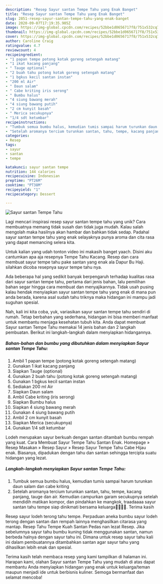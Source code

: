 ```yaml
---
description: "Resep Sayur santan Tempe Tahu yang Enak Banget"
title: "Resep Sayur santan Tempe Tahu yang Enak Banget"
slug: 2851-resep-sayur-santan-tempe-tahu-yang-enak-banget
date: 2020-09-07T17:19:35.905Z
image: https://img-global.cpcdn.com/recipes/52bbe1d0656717f8/751x532cq70/sayur-santan-tempe-tahu-foto-resep-utama.jpg
thumbnail: https://img-global.cpcdn.com/recipes/52bbe1d0656717f8/751x532cq70/sayur-santan-tempe-tahu-foto-resep-utama.jpg
cover: https://img-global.cpcdn.com/recipes/52bbe1d0656717f8/751x532cq70/sayur-santan-tempe-tahu-foto-resep-utama.jpg
author: Caroline Craig
ratingvalue: 4.7
reviewcount: 4
recipeingredient:
- "1 papan tempe potong kotak goreng setengah matang"
- "1 ikat kacang panjang"
- " Tauge optional"
- "2 buah tahu potong kotak goreng setengah matang"
- "1 bgkus kecil santan instan"
- "200 ml Air"
- " Daun salam"
- " Cabe kriting iris serong"
- " Bumbu halus"
- "4 siung bawang merah"
- "4 siung bawang putih"
- "2 cm kunyit basah"
- " Merica secukupnya"
- "1/4 sdt ketumbar"
recipeinstructions:
- "Tumbuk semua bumbu halus, kemudian tumis sampai harum turunkan daun salam dan cabe kriting"
- "Setelah aromanya tercium turunkan santan, tahu, tempe, kacang panjang, tauge dan air. Kemudian campurkan garam secukupnya setelah mendidih matikan kompor, dan pindahkan ke mangkok, traadaaaa sayur santan tahu tempe siap dinikmati bersama keluarga👨‍👩‍👧‍👦. Terima kasih"
categories:
- Resep
tags:
- sayur
- santan
- tempe

katakunci: sayur santan tempe 
nutrition: 144 calories
recipecuisine: Indonesian
preptime: "PT26M"
cooktime: "PT38M"
recipeyield: "1"
recipecategory: Dessert

---
```



![Sayur santan Tempe Tahu](https://img-global.cpcdn.com/recipes/52bbe1d0656717f8/751x532cq70/sayur-santan-tempe-tahu-foto-resep-utama.jpg)

Lagi mencari inspirasi resep sayur santan tempe tahu yang unik? Cara membuatnya memang tidak susah dan tidak juga mudah. Kalau salah mengolah maka hasilnya akan hambar dan bahkan tidak sedap. Padahal sayur santan tempe tahu yang enak selayaknya punya aroma dan cita rasa yang dapat memancing selera kita.

Untuk kalian yang udah tonton video ini makasih banget yaach. Disini aku cantumkan apa aja resepnya Tempe Tahu Kacang. Resep dan cara membuat sayur tempe tahu pake santan yang enak ala Dapur Bu Haji. silahkan dicoba resepnya sayur tempe tahu nya.

Ada beberapa hal yang sedikit banyak berpengaruh terhadap kualitas rasa dari sayur santan tempe tahu, pertama dari jenis bahan, lalu pemilihan bahan segar hingga cara membuat dan menyajikannya. Tidak usah pusing kalau hendak menyiapkan sayur santan tempe tahu yang enak di mana pun anda berada, karena asal sudah tahu triknya maka hidangan ini mampu jadi suguhan spesial.


Nah, kali ini kita coba, yuk, variasikan sayur santan tempe tahu sendiri di rumah. Tetap berbahan yang sederhana, hidangan ini bisa memberi manfaat untuk membantu menjaga kesehatan tubuh kita. Anda dapat membuat Sayur santan Tempe Tahu memakai 14 jenis bahan dan 2 langkah pembuatan. Berikut ini langkah-langkah dalam menyiapkan hidangannya.

<!--inarticleads1-->

##### Bahan-bahan dan bumbu yang dibutuhkan dalam menyiapkan Sayur santan Tempe Tahu:

1. Ambil 1 papan tempe (potong kotak goreng setengah matang)
1. Gunakan 1 ikat kacang panjang
1. Siapkan  Tauge (optional)
1. Gunakan 2 buah tahu (potong kotak goreng setengah matang)
1. Gunakan 1 bgkus kecil santan instan
1. Sediakan 200 ml Air
1. Siapkan  Daun salam
1. Ambil  Cabe kriting (iris serong)
1. Siapkan  Bumbu halus
1. Siapkan 4 siung bawang merah
1. Gunakan 4 siung bawang putih
1. Ambil 2 cm kunyit basah
1. Siapkan  Merica (secukupnya)
1. Gunakan 1/4 sdt ketumbar


Lodeh merupakan sayur berkuah dengan santan ditambah bumbu rempah yang kuat. Cara Membuat Sayur Tempe Tahu Santan Enak. Homepage » Resep Masakan » Resep Sayur » Resep Sayur Tempe Tahu Cabe Hijau enak. Biasanya, dipadukan dengan tahu dan santan sehingga tercipta suatu hidangan yang lezat. 

<!--inarticleads2-->

##### Langkah-langkah menyiapkan Sayur santan Tempe Tahu:

1. Tumbuk semua bumbu halus, kemudian tumis sampai harum turunkan daun salam dan cabe kriting
1. Setelah aromanya tercium turunkan santan, tahu, tempe, kacang panjang, tauge dan air. Kemudian campurkan garam secukupnya setelah mendidih matikan kompor, dan pindahkan ke mangkok, traadaaaa sayur santan tahu tempe siap dinikmati bersama keluarga👨‍👩‍👧‍👦. Terima kasih


Resep sayur lodeh terong tahu tempe. Perpaduan aneka bumbu sayur lodeh terong dengan santan dan rempah lainnya menghasilkan citarasa yang mantap. Resep Tahu Tempe Kuah Santan Pedas nan lezat Resep. Jika sebelumnya sayur tahu bumbu kuning tidak menggunakan santan, namun berbeda halnya dengan sayur tahu ini. Dimana untuk resep sayur tahu kali ini dalam pembuatannya ditambahkan santan agar sayur tahu yang dihasilkan lebih enak dan spesial. 

Terima kasih telah membaca resep yang kami tampilkan di halaman ini. Harapan kami, olahan Sayur santan Tempe Tahu yang mudah di atas dapat membantu Anda menyiapkan hidangan yang enak untuk keluarga/teman maupun menjadi ide untuk berbisnis kuliner. Semoga bermanfaat dan selamat mencoba!
